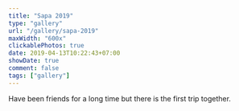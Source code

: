 ```yaml
---
title: "Sapa 2019"
type: "gallery"
url: "/gallery/sapa-2019"
maxWidth: "600x"
clickablePhotos: true
date: 2019-04-13T10:22:43+07:00
showDate: true
comment: false
tags: ["gallery"]
---
```


Have been friends for a long time but there is the first trip together.
